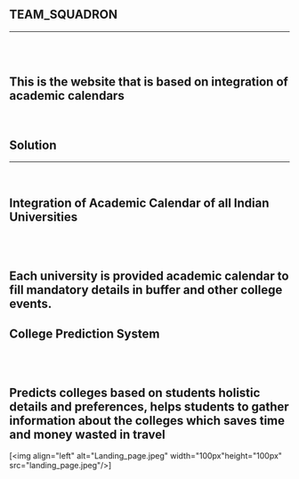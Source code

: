 ## TEAM_SQUADRON
<hr>
<br>
<br>

## This is the website that is based on integration of academic calendars
<br>

## Solution 
<hr>
<br>

## Integration of Academic Calendar of all Indian Universities
<br>
<br>

## Each university is provided academic calendar to fill mandatory details in buffer and other college events.

## College Prediction System
<br>
<br>

## Predicts colleges based on students holistic details and preferences, helps students to gather information about the colleges which saves time and money wasted in travel

[<img align="left" alt="Landing_page.jpeg" width="100px"height="100px" src="landing_page.jpeg"/>]








